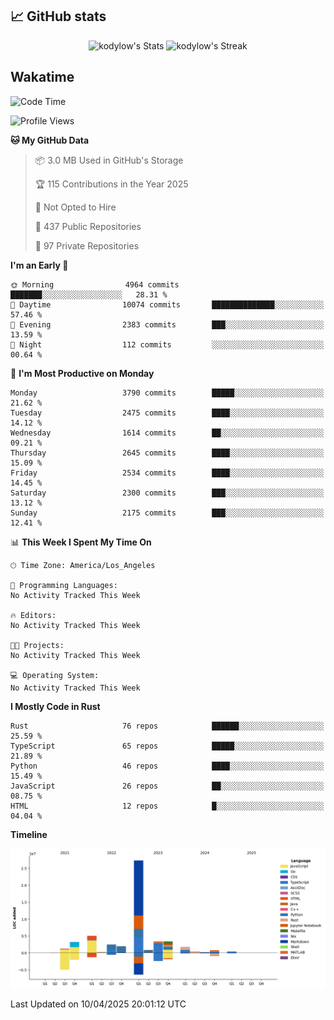 ## 📈 GitHub stats
<!--START_SECTION:github-->
<div class="badges-githubstats">
  <p align="center">
    <img src="https://github-readme-stats.vercel.app/api?username=kodylow&theme=tokyonight&show_icons=true&hide_border=true&count_private=true" alt="kodylow's Stats" height="165">
    <img src="https://github-readme-streak-stats.herokuapp.com/?user=kodylow&theme=tokyonight&hide_border=true" alt="kodylow's Streak" height="165">
  </p>
</div>
<!--END_SECTION:github-->

## Wakatime 
<!--START_SECTION:waka-->
![Code Time](http://img.shields.io/badge/Code%20Time-1%2C294%20hrs%2031%20mins-blue)

![Profile Views](http://img.shields.io/badge/Profile%20Views-0-blue)

**🐱 My GitHub Data** 

> 📦 3.0 MB Used in GitHub's Storage 
 > 
> 🏆 115 Contributions in the Year 2025
 > 
> 🚫 Not Opted to Hire
 > 
> 📜 437 Public Repositories 
 > 
> 🔑 97 Private Repositories 
 > 
**I'm an Early 🐤** 

```text
🌞 Morning                4964 commits        ███████░░░░░░░░░░░░░░░░░░   28.31 % 
🌆 Daytime                10074 commits       ██████████████░░░░░░░░░░░   57.46 % 
🌃 Evening                2383 commits        ███░░░░░░░░░░░░░░░░░░░░░░   13.59 % 
🌙 Night                  112 commits         ░░░░░░░░░░░░░░░░░░░░░░░░░   00.64 % 
```
📅 **I'm Most Productive on Monday** 

```text
Monday                   3790 commits        █████░░░░░░░░░░░░░░░░░░░░   21.62 % 
Tuesday                  2475 commits        ████░░░░░░░░░░░░░░░░░░░░░   14.12 % 
Wednesday                1614 commits        ██░░░░░░░░░░░░░░░░░░░░░░░   09.21 % 
Thursday                 2645 commits        ████░░░░░░░░░░░░░░░░░░░░░   15.09 % 
Friday                   2534 commits        ████░░░░░░░░░░░░░░░░░░░░░   14.45 % 
Saturday                 2300 commits        ███░░░░░░░░░░░░░░░░░░░░░░   13.12 % 
Sunday                   2175 commits        ███░░░░░░░░░░░░░░░░░░░░░░   12.41 % 
```


📊 **This Week I Spent My Time On** 

```text
🕑︎ Time Zone: America/Los_Angeles

💬 Programming Languages: 
No Activity Tracked This Week

🔥 Editors: 
No Activity Tracked This Week

🐱‍💻 Projects: 
No Activity Tracked This Week

💻 Operating System: 
No Activity Tracked This Week
```

**I Mostly Code in Rust** 

```text
Rust                     76 repos            ██████░░░░░░░░░░░░░░░░░░░   25.59 % 
TypeScript               65 repos            █████░░░░░░░░░░░░░░░░░░░░   21.89 % 
Python                   46 repos            ████░░░░░░░░░░░░░░░░░░░░░   15.49 % 
JavaScript               26 repos            ██░░░░░░░░░░░░░░░░░░░░░░░   08.75 % 
HTML                     12 repos            █░░░░░░░░░░░░░░░░░░░░░░░░   04.04 % 
```



**Timeline**

![Lines of Code chart](https://raw.githubusercontent.com/Kodylow/Kodylow/master/assets/bar_graph.png)


 Last Updated on 10/04/2025 20:01:12 UTC
<!--END_SECTION:waka-->
